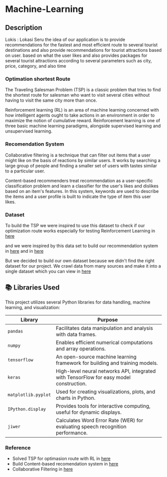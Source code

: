 # Machine-Learning

## Description
Lokis : Lokasi Seru
the idea of our application is to provide recommendations for the fastest and most efficient route to several tourist destinations and also provide recommendations for tourist attractions based on user. based on what the user likes and also provides packages for several tourist attractions according to several parameters such as city, price, category, and also time

### Optimation shortest Route
The Traveling Salesman Problem (TSP) is a classic problem that tries to find the shortest route for salesman who want to visit several cities without having to visit the same city more than once.

Reinforcement learning (RL) is an area of machine learning concerned with how intelligent agents ought to take actions in an environment in order to maximize the notion of cumulative reward. Reinforcement learning is one of three basic machine learning paradigms, alongside supervised learning and unsupervised learning.

### Recomendation System
Collaborative filtering is a technique that can filter out items that a user might like on the basis of reactions by similar users. It works by searching a large group of people and finding a smaller set of users with tastes similar to a particular user.

Content-based recommenders treat recommendation as a user-specific classification problem and learn a classifier for the user's likes and dislikes based on an item's features. In this system, keywords are used to describe the items and a user profile is built to indicate the type of item this user likes.

### Dataset

To build the TSP we were inspired to use this dataset to check if our optimization route works especially for testing Reinforcement Learning in [here](http://elib.zib.de/pub/mp-testdata/tsp/tsplib/tsp/index.html)

and we were inspired by this data set to build our recommendation system in [here](https://www.kaggle.com/azharianisah/infotempatwisata) and in [here](https://data.world/cityofaustin/m964-vp2q)

But we decided to build our own dataset because we didn't find the right dataset for our project. We crawl data from many sources and make it into a single dataset which you can view in [here](https://docs.google.com/spreadsheets/d/1lq6qeYAhBJBJbuyC9DpwKehQ6mWswMkd-NMfbDlkwnw/edit?pli=1#gid=990183666)

## 📚 Libraries Used

This project utilizes several Python libraries for data handling, machine learning, and visualization:

| Library                | Purpose                                                   |
| ---------------------- | --------------------------------------------------------- |
| `pandas`               | Facilitates data manipulation and analysis with data frames. |
| `numpy`                | Enables efficient numerical computations and array operations. |
| `tensorflow`           | An open-source machine learning framework for building and training models. |
| `keras`                | High-level neural networks API, integrated with TensorFlow for easy model construction. |
| `matplotlib.pyplot`    | Used for creating visualizations, plots, and charts in Python. |
| `IPython.display`      | Provides tools for interactive computing, useful for dynamic displays. |
| `jiwer`                | Calculates Word Error Rate (WER) for evaluating speech recognition performance. |

### Reference
* Solved TSP for optimasion route with RL in [here](https://medium.com/unit8-machine-learning-publication/routing-traveling-salesmen-on-random-graphs-using-reinforcement-learning-in-pytorch-7378e4814980)
* Build Content-based recomendation system in [here](https://www.kdnuggets.com/2020/07/building-content-based-book-recommendation-engine.html)
* Collaborative Filtering in [here](https://gilberttanner.com/blog/building-a-book-recommendation-system-usingkeras)
